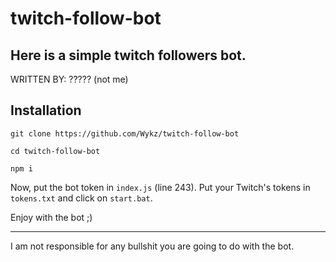 # twitch-follow-bot
Here is a simple twitch followers bot.
----------------------
WRITTEN BY: ????? (not me)


Installation
-------------------
```
git clone https://github.com/Wykz/twitch-follow-bot

cd twitch-follow-bot

npm i
```

Now, put the bot token in ``index.js`` (line 243). Put your Twitch's tokens in ``tokens.txt`` and click on ``start.bat``.

Enjoy with the bot ;)


-------------------
I am not responsible for any bullshit you are going to do with the bot.
